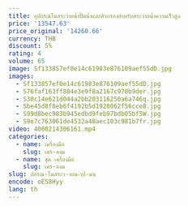 ```yaml
---
title: อุปกรณ์ในสระว่ายน้ำปั๊มน้ำและตัวกรองสำหรับสระว่ายน้ำความเร็วสูง
price: '13547.63'
price_original: '14260.66'
currency: THB
discount: 5%
rating: 4
volume: 65
image: Sf133857ef0e14c61983e876109aef55dD.jpg
images:
  - Sf133857ef0e14c61983e876109aef55dD.jpg
  - S76faf163ff884e3e9f8a2167c970b9der.jpg
  - S30c14e621d044a2bb203116250a6a746q.jpg
  - Sbe45d8f8eb6f4192b5d1928062f56cce8.jpg
  - S99d8bec983b945edbd9feb97bdb05bf5W.jpg
  - S9e7c763061de4532a48aec103c981b7fr.jpg
video: 4000214306161.mp4
categories:
  - name: เครื่องมือ
    slug: เคร-องม
  - name: ชุด เครื่องมือ
    slug: เคร-องม
slug: ปกรณ-ในสระว-ายน-ำป-มน
encode: oES8Hyy
lang: th
---
```

  